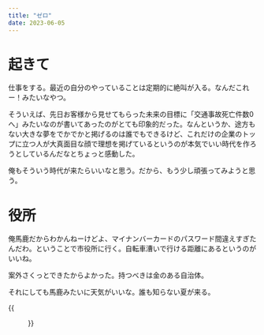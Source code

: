 ```yaml
---
title: "ゼロ"
date: 2023-06-05
---
```


# 起きて
仕事をする。最近の自分のやっていることは定期的に絶叫が入る。なんだこれー！みたいなやつ。

そういえば、先日お客様から見せてもらった未来の目標に「交通事故死亡件数0へ」みたいなのが書いてあったのがとても印象的だった。なんというか、途方もない大きな夢をでかでかと掲げるのは誰でもできるけど、これだけの企業のトップに立つ人が大真面目な顔で理想を掲げているというのが本気でいい時代を作ろうとしているんだなとちょっと感動した。

俺もそういう時代が来たらいいなと思う。だから、もう少し頑張ってみようと思う。

# 役所
俺馬鹿だからわかんねーけどよ、マイナンバーカードのパスワード間違えすぎたんだわ。ということで市役所に行く。自転車漕いで行ける距離にあるというのがいいね。

案外さくっとできたからよかった。持つべきは金のある自治体。

それにしても馬鹿みたいに天気がいいな。誰も知らない夏が来る。

{{<figure src="/media/2023-06-05-street.jpg" alt="street">}}